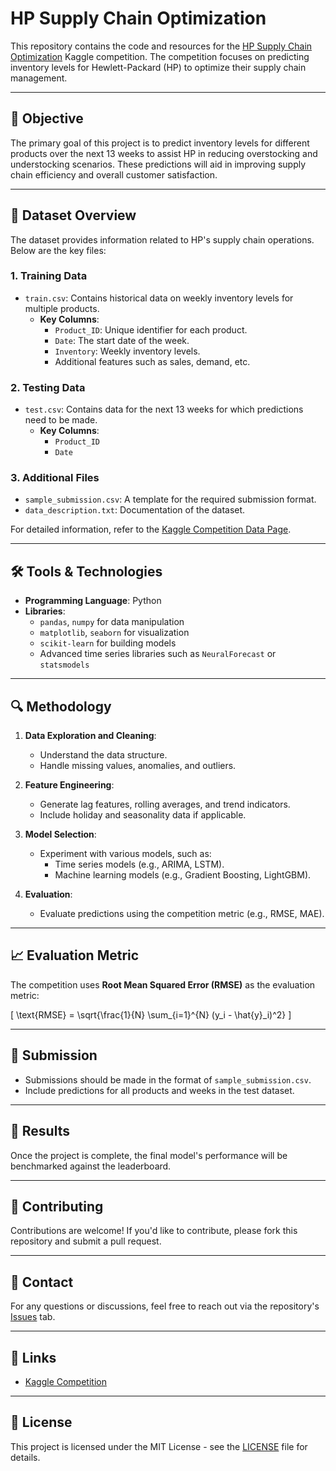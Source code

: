 # HP Supply Chain Optimization

This repository contains the code and resources for the [HP Supply Chain Optimization](https://www.kaggle.com/competitions/hp-supply-chain-optimization/data) Kaggle competition. The competition focuses on predicting inventory levels for Hewlett-Packard (HP) to optimize their supply chain management.

---

## 🚀 Objective

The primary goal of this project is to predict inventory levels for different products over the next 13 weeks to assist HP in reducing overstocking and understocking scenarios. These predictions will aid in improving supply chain efficiency and overall customer satisfaction.

---

## 📂 Dataset Overview

The dataset provides information related to HP's supply chain operations. Below are the key files:

### **1. Training Data**
- `train.csv`: Contains historical data on weekly inventory levels for multiple products.
  - **Key Columns**:
    - `Product_ID`: Unique identifier for each product.
    - `Date`: The start date of the week.
    - `Inventory`: Weekly inventory levels.
    - Additional features such as sales, demand, etc.

### **2. Testing Data**
- `test.csv`: Contains data for the next 13 weeks for which predictions need to be made.
  - **Key Columns**:
    - `Product_ID`
    - `Date`

### **3. Additional Files**
- `sample_submission.csv`: A template for the required submission format.
- `data_description.txt`: Documentation of the dataset.

For detailed information, refer to the [Kaggle Competition Data Page](https://www.kaggle.com/competitions/hp-supply-chain-optimization/data).

---

## 🛠️ Tools & Technologies

- **Programming Language**: Python
- **Libraries**:
  - `pandas`, `numpy` for data manipulation
  - `matplotlib`, `seaborn` for visualization
  - `scikit-learn` for building models
  - Advanced time series libraries such as `NeuralForecast` or `statsmodels`

---

## 🔍 Methodology

1. **Data Exploration and Cleaning**:
   - Understand the data structure.
   - Handle missing values, anomalies, and outliers.

2. **Feature Engineering**:
   - Generate lag features, rolling averages, and trend indicators.
   - Include holiday and seasonality data if applicable.

3. **Model Selection**:
   - Experiment with various models, such as:
     - Time series models (e.g., ARIMA, LSTM).
     - Machine learning models (e.g., Gradient Boosting, LightGBM).

4. **Evaluation**:
   - Evaluate predictions using the competition metric (e.g., RMSE, MAE).

---

## 📈 Evaluation Metric

The competition uses **Root Mean Squared Error (RMSE)** as the evaluation metric:

\[
\text{RMSE} = \sqrt{\frac{1}{N} \sum_{i=1}^{N} (y_i - \hat{y}_i)^2}
\]

---

## 📑 Submission

- Submissions should be made in the format of `sample_submission.csv`.
- Include predictions for all products and weeks in the test dataset.

---

## 🌟 Results

Once the project is complete, the final model's performance will be benchmarked against the leaderboard.

---

## 🤝 Contributing

Contributions are welcome! If you'd like to contribute, please fork this repository and submit a pull request.

---

## 📧 Contact

For any questions or discussions, feel free to reach out via the repository's [Issues](https://github.com/yourusername/hp-supply-chain-optimization/issues) tab.

---

## 🔗 Links

- [Kaggle Competition](https://www.kaggle.com/competitions/hp-supply-chain-optimization)

---

## 📝 License

This project is licensed under the MIT License - see the [LICENSE](LICENSE) file for details.
